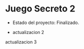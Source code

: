 <h1>  Juego Secreto 2 </h1>

- Estado del proyecto: Finalizado.

- actualizacion 2

actualizacion 3




